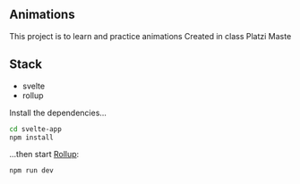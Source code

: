 ## Animations
This project is to learn and practice animations
Created in class Platzi Maste

## Stack
- svelte
- rollup

Install the dependencies...

```bash
cd svelte-app
npm install
```

...then start [Rollup](https://rollupjs.org):

```bash
npm run dev
```
